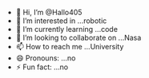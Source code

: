 - 👋 Hi, I’m @Hallo405
- 👀 I’m interested in ...robotic 
- 🌱 I’m currently learning ...code 
- 💞️ I’m looking to collaborate on ...Nasa 
- 📫 How to reach me ...University 
- 😄 Pronouns: ...no
- ⚡ Fun fact: ...no

<!---
Hallo405/Hallo405 is a ✨ special ✨ repository because its `README.md` (this file) appears on your GitHub profile.
You can click the Preview link to take a look at your changes.
--->
